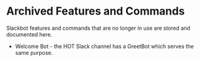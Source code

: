 # Archived Features and Commands
Slackbot features and commands that are no longer in use are stored and documented here.

+ Welcome Bot - the HOT Slack channel has a GreetBot which serves the same purpose.